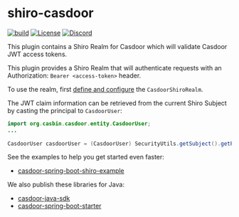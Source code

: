# shiro-casdoor

[![build](https://github.com/casdoor/shiro-casdoor/actions/workflows/maven-ci.yml/badge.svg)](https://github.com/casdoor/shiro-casdoor/actions/workflows/maven-ci.yml)
[![License](https://img.shields.io/github/license/casdoor/casdoor-spring-boot-starter.svg?style=flat-square&color=blue)](http://www.apache.org/licenses/LICENSE-2.0.txt)
[![Discord](https://img.shields.io/discord/1022748306096537660?logo=discord&label=discord&color=5865F2)](https://discord.gg/5rPsrAzK7S)

This plugin contains a Shiro Realm for Casdoor which will validate Casdoor JWT access tokens.

This plugin provides a Shiro Realm that will authenticate requests with an Authorization: `Bearer <access-token>` header.

To use the realm, first [define and configure](https://shiro.apache.org/realm.html#realm-configuration) the `CasdoorShiroRealm`.

The JWT claim information can be retrieved from the current Shiro Subject by casting the principal to `CasdoorUser`:

```java
import org.casbin.casdoor.entity.CasdoorUser;
...
        
CasdoorUser casdoorUser = (CasdoorUser) SecurityUtils.getSubject().getPrincipal();
```

See the examples to help you get started even faster:

- [casdoor-spring-boot-shiro-example](https://github.com/casdoor/casdoor-spring-boot-shiro-example)

We also publish these libraries for Java:

- [casdoor-java-sdk](https://github.com/casdoor/casdoor-java-sdk)
- [casdoor-spring-boot-starter](https://github.com/casdoor/casdoor-spring-boot-starter)